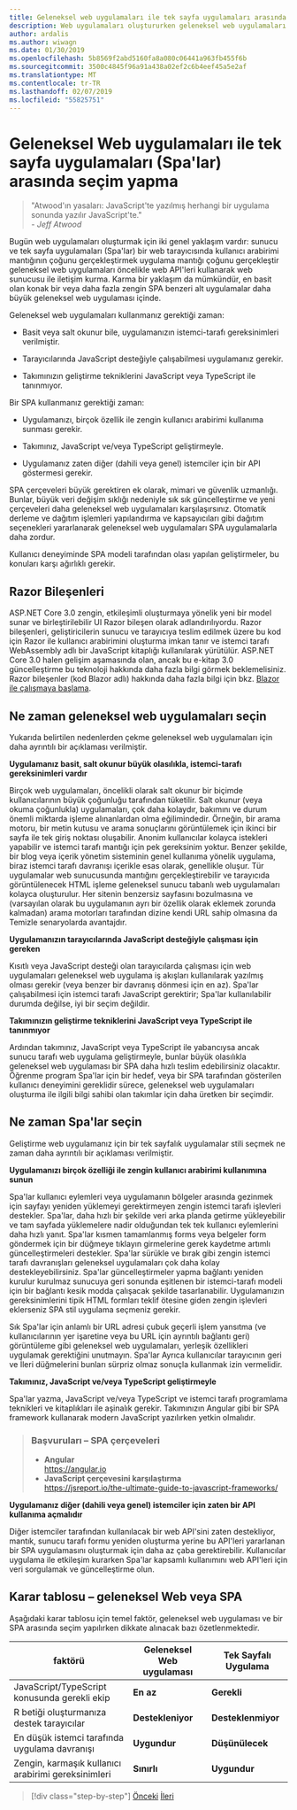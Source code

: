 ```yaml
---
title: Geleneksel web uygulamaları ile tek sayfa uygulamaları arasında seçim yapma
description: Web uygulamaları oluştururken geleneksel web uygulamaları ve tek sayfa uygulamaları (Spa'lar) arasında seçim yapma öğrenin.
author: ardalis
ms.author: wiwagn
ms.date: 01/30/2019
ms.openlocfilehash: 5b8569f2abd5160fa8a080c06441a963fb455f6b
ms.sourcegitcommit: 3500c4845f96a91a438a02ef2c6b4eef45a5e2af
ms.translationtype: MT
ms.contentlocale: tr-TR
ms.lasthandoff: 02/07/2019
ms.locfileid: "55825751"
---
```

# <a name="choose-between-traditional-web-apps-and-single-page-apps-spas"></a>Geleneksel Web uygulamaları ile tek sayfa uygulamaları (Spa'lar) arasında seçim yapma

> "Atwood'ın yasaları: JavaScript'te yazılmış herhangi bir uygulama sonunda yazılır JavaScript'te."  
> _\- Jeff Atwood_

Bugün web uygulamaları oluşturmak için iki genel yaklaşım vardır: sunucu ve tek sayfa uygulamaları (Spa'lar) bir web tarayıcısında kullanıcı arabirimi mantığının çoğunu gerçekleştirmek uygulama mantığı çoğunu gerçekleştir geleneksel web uygulamaları öncelikle web API'leri kullanarak web sunucusu ile iletişim kurma. Karma bir yaklaşım da mümkündür, en basit olan konak bir veya daha fazla zengin SPA benzeri alt uygulamalar daha büyük geleneksel web uygulaması içinde.

Geleneksel web uygulamaları kullanmanız gerektiği zaman:

- Basit veya salt okunur bile, uygulamanızın istemci-tarafı gereksinimleri verilmiştir.

- Tarayıcılarında JavaScript desteğiyle çalışabilmesi uygulamanız gerekir.

- Takımınızın geliştirme tekniklerini JavaScript veya TypeScript ile tanınmıyor.

Bir SPA kullanmanız gerektiği zaman:

- Uygulamanızı, birçok özellik ile zengin kullanıcı arabirimi kullanıma sunması gerekir.

- Takımınız, JavaScript ve/veya TypeScript geliştirmeyle.

- Uygulamanız zaten diğer (dahili veya genel) istemciler için bir API göstermesi gerekir.

SPA çerçeveleri büyük gerektiren ek olarak, mimari ve güvenlik uzmanlığı. Bunlar, büyük veri değişim sıklığı nedeniyle sık sık güncelleştirme ve yeni çerçeveleri daha geleneksel web uygulamaları karşılaşırsınız. Otomatik derleme ve dağıtım işlemleri yapılandırma ve kapsayıcıları gibi dağıtım seçenekleri yararlanarak geleneksel web uygulamaları SPA uygulamalarla daha zordur.

Kullanıcı deneyiminde SPA modeli tarafından olası yapılan geliştirmeler, bu konuları karşı ağırlıklı gerekir.

## <a name="razor-components"></a>Razor Bileşenleri

ASP.NET Core 3.0 zengin, etkileşimli oluşturmaya yönelik yeni bir model sunar ve birleştirilebilir UI Razor bileşen olarak adlandırılıyordu. Razor bileşenleri, geliştiricilerin sunucu ve tarayıcıya teslim edilmek üzere bu kod için Razor ile kullanıcı arabirimini oluşturma imkan tanır ve istemci tarafı WebAssembly adlı bir JavaScript kitaplığı kullanılarak yürütülür. ASP.NET Core 3.0 halen gelişim aşamasında olan, ancak bu e-kitap 3.0 güncelleştirme bu teknoloji hakkında daha fazla bilgi görmek beklemelisiniz. Razor bileşenler (kod Blazor adlı) hakkında daha fazla bilgi için bkz. [Blazor ile çalışmaya başlama](https://blazor.net/docs/get-started.html).

## <a name="when-to-choose-traditional-web-apps"></a>Ne zaman geleneksel web uygulamaları seçin

Yukarıda belirtilen nedenlerden çekme geleneksel web uygulamaları için daha ayrıntılı bir açıklaması verilmiştir.

**Uygulamanız basit, salt okunur büyük olasılıkla, istemci-tarafı gereksinimleri vardır**

Birçok web uygulamaları, öncelikli olarak salt okunur bir biçimde kullanıcılarının büyük çoğunluğu tarafından tüketilir. Salt okunur (veya okuma çoğunlukla) uygulamaları, çok daha kolaydır, bakımını ve durum önemli miktarda işleme alınanlardan olma eğilimindedir. Örneğin, bir arama motoru, bir metin kutusu ve arama sonuçlarını görüntülemek için ikinci bir sayfa ile tek giriş noktası oluşabilir. Anonim kullanıcılar kolayca istekleri yapabilir ve istemci tarafı mantığı için pek gereksinim yoktur. Benzer şekilde, bir blog veya içerik yönetim sisteminin genel kullanıma yönelik uygulama, biraz istemci tarafı davranışı içerikle esas olarak, genellikle oluşur. Tür uygulamalar web sunucusunda mantığını gerçekleştirebilir ve tarayıcıda görüntülenecek HTML işleme geleneksel sunucu tabanlı web uygulamaları kolayca oluşturulur. Her sitenin benzersiz sayfasını bozulmasına ve (varsayılan olarak bu uygulamanın ayrı bir özellik olarak eklemek zorunda kalmadan) arama motorları tarafından dizine kendi URL sahip olmasına da Temizle senaryolarda avantajdır.

**Uygulamanızın tarayıcılarında JavaScript desteğiyle çalışması için gereken**

Kısıtlı veya JavaScript desteği olan tarayıcılarda çalışması için web uygulamaları geleneksel web uygulama iş akışları kullanılarak yazılmış olması gerekir (veya benzer bir davranış dönmesi için en az). Spa'lar çalışabilmesi için istemci tarafı JavaScript gerektirir; Spa'lar kullanılabilir durumda değilse, iyi bir seçim değildir.

**Takımınızın geliştirme tekniklerini JavaScript veya TypeScript ile tanınmıyor**

Ardından takımınız, JavaScript veya TypeScript ile yabancıysa ancak sunucu tarafı web uygulama geliştirmeyle, bunlar büyük olasılıkla geleneksel web uygulaması bir SPA daha hızlı teslim edebilirsiniz olacaktır. Öğrenme program Spa'lar için bir hedef, veya bir SPA tarafından gösterilen kullanıcı deneyimini gereklidir sürece, geleneksel web uygulamaları oluşturma ile ilgili bilgi sahibi olan takımlar için daha üretken bir seçimdir.

## <a name="when-to-choose-spas"></a>Ne zaman Spa'lar seçin

Geliştirme web uygulamanız için bir tek sayfalık uygulamalar stili seçmek ne zaman daha ayrıntılı bir açıklaması verilmiştir.

**Uygulamanızı birçok özelliği ile zengin kullanıcı arabirimi kullanımına sunun**

Spa'lar kullanıcı eylemleri veya uygulamanın bölgeler arasında gezinmek için sayfayı yeniden yüklemeyi gerektirmeyen zengin istemci tarafı işlevleri destekler. Spa'lar, daha hızlı bir şekilde veri arka planda getirme yükleyebilir ve tam sayfada yüklemelere nadir olduğundan tek tek kullanıcı eylemlerini daha hızlı yanıt. Spa'lar kısmen tamamlanmış forms veya belgeler form göndermek için bir düğmeye tıklayın girmelerine gerek kaydetme artımlı güncelleştirmeleri destekler. Spa'lar sürükle ve bırak gibi zengin istemci tarafı davranışları geleneksel uygulamaları çok daha kolay destekleyebilirsiniz. Spa'lar güncelleştirmeler yapma bağlantı yeniden kurulur kurulmaz sunucuya geri sonunda eşitlenen bir istemci-tarafı modeli için bir bağlantı kesik modda çalışacak şekilde tasarlanabilir. Uygulamanızın gereksinimlerini tipik HTML formları teklif ötesine giden zengin işlevleri eklerseniz SPA stil uygulama seçmeniz gerekir.

Sık Spa'lar için anlamlı bir URL adresi çubuk geçerli işlem yansıtma (ve kullanıcılarının yer işaretine veya bu URL için ayrıntılı bağlantı geri) görüntüleme gibi geleneksel web uygulamaları, yerleşik özellikleri uygulamak gerektiğini unutmayın. Spa'lar Ayrıca kullanıcılar tarayıcının geri ve İleri düğmelerini bunları sürpriz olmaz sonuçla kullanmak izin vermelidir.

**Takımınız, JavaScript ve/veya TypeScript geliştirmeyle**

Spa'lar yazma, JavaScript ve/veya TypeScript ve istemci tarafı programlama teknikleri ve kitaplıkları ile aşinalık gerekir. Takımınızın Angular gibi bir SPA framework kullanarak modern JavaScript yazılırken yetkin olmalıdır.

> ### <a name="references--spa-frameworks"></a>Başvuruları – SPA çerçeveleri
>
> - **Angular**  
>   <https://angular.io>
> - **JavaScript çerçevesini karşılaştırma**  
>   <https://jsreport.io/the-ultimate-guide-to-javascript-frameworks/>

**Uygulamanız diğer (dahili veya genel) istemciler için zaten bir API kullanıma açmalıdır**

Diğer istemciler tarafından kullanılacak bir web API'sini zaten destekliyor, mantık, sunucu tarafı formu yeniden oluşturma yerine bu API'leri yararlanan bir SPA uygulamasını oluşturmak için daha az çaba gerektirebilir. Kullanıcılar uygulama ile etkileşim kurarken Spa'lar kapsamlı kullanımını web API'leri için veri sorgulamak ve güncelleştirme olun.

## <a name="decision-table--traditional-web-or-spa"></a>Karar tablosu – geleneksel Web veya SPA

Aşağıdaki karar tablosu için temel faktör, geleneksel web uygulaması ve bir SPA arasında seçim yapılırken dikkate alınacak bazı özetlenmektedir.

| **faktörü**                                           | **Geleneksel Web uygulaması** | **Tek Sayfalı Uygulama** |
| ---------------------------------------------------- | ----------------------- | --------------------------- |
| JavaScript/TypeScript konusunda gerekli ekip | **En az**             | **Gerekli**                |
| R betiği oluşturmanıza destek tarayıcılar                   | **Destekleniyor**           | **Desteklenmiyor**           |
| En düşük istemci tarafında uygulama davranışı             | **Uygundur**         | **Düşünülecek**                |
| Zengin, karmaşık kullanıcı arabirimi gereksinimleri            | **Sınırlı**             | **Uygundur**             |

>[!div class="step-by-step"]
>[Önceki](modern-web-applications-characteristics.md)
>[İleri](architectural-principles.md)
